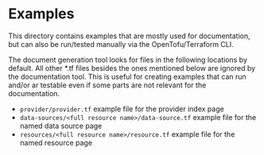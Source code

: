 # Examples

This directory contains examples that are mostly used for documentation, but can also be run/tested manually via the OpenTofu/Terraform CLI.

The document generation tool looks for files in the following locations by default.
All other *.tf files besides the ones mentioned below are ignored by the documentation tool.
This is useful for creating examples that can run and/or ar testable even if some parts are not relevant for the documentation.

* `provider/provider.tf` example file for the provider index page
* `data-sources/<full resource name>/data-source.tf` example file for the named data source page
* `resources/<full resource name>/resource.tf` example file for the named resource page
